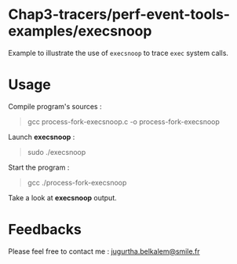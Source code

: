 ﻿# Chap3-tracers/perf-event-tools-examples/execsnoop

Example to illustrate the use of `execsnoop` to trace `exec` system calls.

# Usage

Compile program's sources :
> gcc process-fork-execsnoop.c -o process-fork-execsnoop

Launch **execsnoop** :
> sudo ./execsnoop

Start the program :
> gcc ./process-fork-execsnoop
 
Take a look at **execsnoop** output.
# Feedbacks
Please feel free to contact me : <jugurtha.belkalem@smile.fr>
